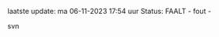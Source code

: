 laatste update: 
ma 06-11-2023 17:54   uur 
Status: FAALT - fout - 
<div class="service R">svn</div>
